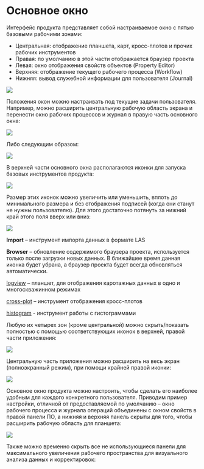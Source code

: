 # Основное окно


Интерфейс продукта представляет собой настраиваемое окно с пятью базовыми рабочими зонами:  

* Центральная: отображение планшета, карт, кросс-плотов и прочих рабочих инструментов  
* Правая: по умолчанию в этой части отображается браузер проекта  
* Левая: окно отображения свойств объектов (Property Editor)  
* Верхняя: отображение текущего рабочего процесса (Workflow)  
* Нижняя: вывод служебной информации для пользователя (Journal)

![](https://gamma-wellbore.com/wp-content/uploads/2023/02/image2-1024x618.png)

Положения окон можно настраивать под текущие задачи пользователя. Например, можно расширить центральную рабочую область экрана и перенести окно рабочих процессов и журнал в правую часть основного окна:

![](https://gamma-wellbore.com/wp-content/uploads/2023/02/image3-1024x619.png)

Либо следующим образом:

![](http://gamma-wellbore.com/wp-content/uploads/2023/02/image4.png)

В верхней части основного окна располагаются иконки для запуска базовых инструментов продукта:

![](basic_widgets/mainwindow_imgs/TopPannel.png)

Размер этих иконок можно увеличить или уменьшить, вплоть до минимального размера и без отображения подписей (когда они станут не нужны пользователю). Для этого достаточно потянуть за нижний край этого поля вверх или вниз:

![](basic_widgets/mainwindow_imgs/TopPannelHeight.png)


**Import** – инструмент импорта данных в формате LAS

**Browser** – обновление содержимого браузера проекта, используется только после загрузки новых данных. В ближайшее время данная иконка будет убрана, а браузер проекта будет всегда обновляться автоматически.

[logview](graph_widgets/logview.md) – планшет, для отображения каротажных данных в одно и многоскважинном режимах

[сross-plot](graph_widgets/сross-plot.md) – инструмент отображения кросс-плотов

[histogram](graph_widgets/histogram.md) - инструмент работы с гистограммами



Любую их четырех зон (кроме центральной) можно скрыть/показать полностью с помощью соответствующих иконок в верхней, правой части приложения:

![](http://gamma-wellbore.com/wp-content/uploads/2023/02/image8.png)

Центральную часть приложения можно расширить на весь экран (полноэкранный режим), при помощи крайней правой иконки:

![](http://gamma-wellbore.com/wp-content/uploads/2023/02/image9.png)

Основное окно продукта можно настроить, чтобы сделать его наиболее удобным для каждого конкретного пользователя. Приводим пример настройки, отличной от предоставляемой по умолчанию – окно рабочего процесса и журнала операций объединены с окном свойств в правой панели ПО, а нижняя и верхняя панель скрыты для того, чтобы расширить рабочую область для планшета:

![](http://gamma-wellbore.com/wp-content/uploads/2023/02/image10.png)

Также можно временно скрыть все не использующиеся панели для максимального увеличения рабочего пространства для визуального анализа данных и корректировок:
